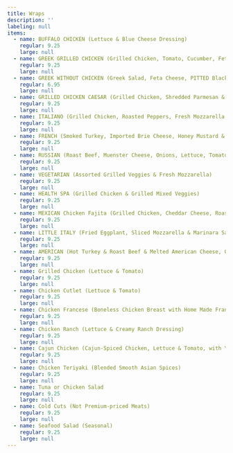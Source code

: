 ```yaml
---
title: Wraps
description: ''
labeling: null
items:
  - name: BUFFALO CHICKEN (Lettuce & Blue Cheese Dressing)
    regular: 9.25
    large: null
  - name: GREEK GRILLED CHICKEN (Grilled Chicken, Tomato, Cucumber, Feta, Pitted Black Kalamata Olives)
    regular: 9.25
    large: null
  - name: GREEK WITHOUT CHICKEN (Greek Salad, Feta Cheese, PITTED Black Kalamata Olives)
    regular: 6.95
    large: null
  - name: GRILLED CHICKEN CAESAR (Grilled Chicken, Shredded Parmesan & Caesar Dressing)
    regular: 9.25
    large: null
  - name: ITALIANO (Grilled Chicken, Roasted Peppers, Fresh Mozzarella & Pesto Sauce)
    regular: 9.25
    large: null
  - name: FRENCH (Smoked Turkey, Imported Brie Cheese, Honey Mustard & Lettuce)
    regular: 9.25
    large: null
  - name: RUSSIAN (Roast Beef, Muenster Cheese, Onions, Lettuce, Tomato & Russian Dressing)
    regular: 9.25
    large: null
  - name: VEGETARIAN (Assorted Grilled Veggies & Fresh Mozzarella)
    regular: 9.25
    large: null
  - name: HEALTH SPA (Grilled Chicken & Grilled Mixed Veggies)
    regular: 9.25
    large: null
  - name: MEXICAN Chicken Fajita (Grilled Chicken, Cheddar Cheese, Roasted Peppers, Onions & Fajita Sauce)
    regular: 9.25
    large: null
  - name: LITTLE ITALY (Fried Eggplant, Sliced Mozzarella & Marinara Sauce)
    regular: 9.25
    large: null
  - name: AMERICAN (Hot Turkey & Roast Beef & Melted American Cheese, Onion, Lettuce & Mayo)
    regular: 9.25
    large: null
  - name: Grilled Chicken (Lettuce & Tomato)
    regular: 9.25
    large: null
  - name: Chicken Cutlet (Lettuce & Tomato)
    regular: 9.25
    large: null
  - name: Chicken Francese (Boneless Chicken Breast with Home Made Francese Sauce)
    regular: 9.25
    large: null
  - name: Chicken Ranch (Lettuce & Creamy Ranch Dressing)
    regular: 9.25
    large: null
  - name: Cajun Chicken (Cajun-Spiced Chicken, Lettuce & Tomato, with Your Choice of Cheese)
    regular: 9.25
    large: null
  - name: Chicken Teriyaki (Blended Smooth Asian Spices)
    regular: 9.25
    large: null
  - name: Tuna or Chicken Salad
    regular: 9.25
    large: null
  - name: Cold Cuts (Not Premium-priced Meats)
    regular: 9.25
    large: null
  - name: Seafood Salad (Seasonal)
    regular: 9.25
    large: null
---
```

